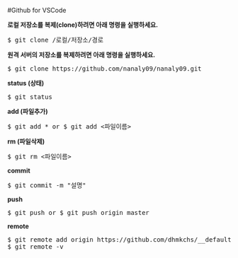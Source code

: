 #Github for VSCode

__로컬 저장소를 복제(clone)하려면 아래 명령을 실행하세요.__
<pre>$ git clone /로컬/저장소/경로</pre>

__원격 서버의 저장소를 복제하려면 아래 명령을 실행하세요.__
<pre>$ git clone https://github.com/nanaly09/nanaly09.git</pre>

__status (상태)__
<pre>$ git status</pre>

__add (파일추가)__
<pre>$ git add * or $ git add <파일이름></pre>

__rm (파일삭제)__
<pre>$ git rm <파일이름></pre>

__commit__
<pre>$ git commit -m "설명"</pre>

__push__
<pre>$ git push or $ git push origin master</pre>

__remote__
<pre>
$ git remote add origin https://github.com/dhmkchs/__defaults.git
$ git remote -v
</pre>